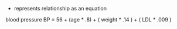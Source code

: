* represents relationship as an equation

blood pressure
    BP = 56 + (age * .8) + ( weight * .14 ) + ( LDL * .009 )
